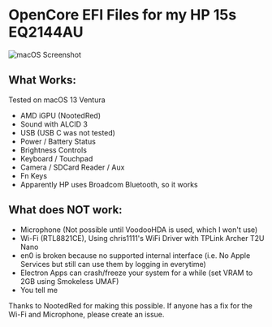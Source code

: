 # OpenCore EFI Files for my HP 15s EQ2144AU

![macOS Screenshot](https://github.com/Otus9051/Hackintosh-HP-15s-eq2144au/assets/58171861/8b4212e3-d406-4217-8e79-6eec43db214f)


## What Works:
Tested on macOS 13 Ventura
- AMD iGPU (NootedRed)
- Sound with ALCID 3
- USB (USB C was not tested)
- Power / Battery Status
- Brightness Controls
- Keyboard / Touchpad
- Camera / SDCard Reader / Aux
- Fn Keys
- Apparently HP uses Broadcom Bluetooth, so it works

## What does NOT work:
- Microphone (Not possible until VoodooHDA is used, which I won't use)
- Wi-Fi (RTL8821CE), Using chris1111's WiFi Driver with TPLink Archer T2U Nano
- en0 is broken because no supported internal interface (i.e. No Apple Services but still can use them by logging in everytime)
- Electron Apps can crash/freeze your system for a while (set VRAM to 2GB using Smokeless UMAF)
- You tell me

Thanks to NootedRed for making this possible.
If anyone has a fix for the Wi-Fi and Microphone, please create an issue.
